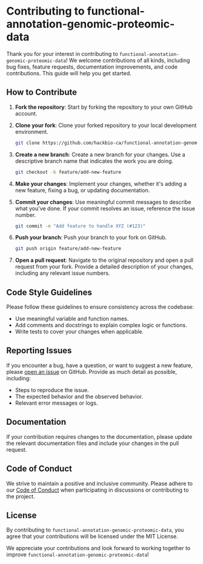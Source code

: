 # Contributing to functional-annotation-genomic-proteomic-data

Thank you for your interest in contributing to `functional-annotation-genomic-proteomic-data`! We welcome contributions of all kinds, including bug fixes, feature requests, documentation improvements, and code contributions. This guide will help you get started.

## How to Contribute

1. **Fork the repository**: Start by forking the repository to your own GitHub account.

2. **Clone your fork**: Clone your forked repository to your local development environment.

    ```bash
    git clone https://github.com/hackbio-ca/functional-annotation-genomic-proteomic-data.git
    ```

3. **Create a new branch**: Create a new branch for your changes. Use a descriptive branch name that indicates the work you are doing.

    ```bash
    git checkout -b feature/add-new-feature
    ```

4. **Make your changes**: Implement your changes, whether it's adding a new feature, fixing a bug, or updating documentation.

5. **Commit your changes**: Use meaningful commit messages to describe what you've done. If your commit resolves an issue, reference the issue number.

    ```bash
    git commit -m "Add feature to handle XYZ (#123)"
    ```

6. **Push your branch**: Push your branch to your fork on GitHub.

    ```bash
    git push origin feature/add-new-feature
    ```

7. **Open a pull request**: Navigate to the original repository and open a pull request from your fork. Provide a detailed description of your changes, including any relevant issue numbers.

## Code Style Guidelines

Please follow these guidelines to ensure consistency across the codebase:

- Use meaningful variable and function names.
- Add comments and docstrings to explain complex logic or functions.
- Write tests to cover your changes when applicable.

## Reporting Issues

If you encounter a bug, have a question, or want to suggest a new feature, please [open an issue](https://github.com/hackbio-ca/functional-annotation-genomic-proteomic-data/issues) on GitHub. Provide as much detail as possible, including:

- Steps to reproduce the issue.
- The expected behavior and the observed behavior.
- Relevant error messages or logs.

## Documentation

If your contribution requires changes to the documentation, please update the relevant documentation files and include your changes in the pull request.

## Code of Conduct

We strive to maintain a positive and inclusive community. Please adhere to our [Code of Conduct](CODE_OF_CONDUCT.md) when participating in discussions or contributing to the project.

## License

By contributing to `functional-annotation-genomic-proteomic-data`, you agree that your contributions will be licensed under the MIT License.

We appreciate your contributions and look forward to working together to improve `functional-annotation-genomic-proteomic-data`!
